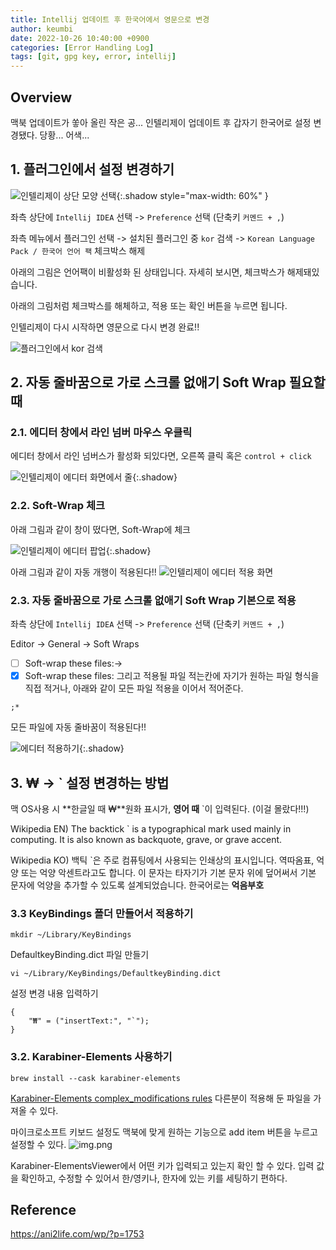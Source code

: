 ```yaml
---
title: Intellij 업데이트 후 한국어에서 영문으로 변경
author: keumbi
date: 2022-10-26 10:40:00 +0900
categories: [Error Handling Log]
tags: [git, gpg key, error, intellij]
---
```


## Overview
맥북 업데이트가 쏳아 올린 작은 공... 인텔리제이 업데이트 후 갑자기 한국어로 설정 변경됐다. 당황... 어색...

## 1. 플러그인에서 설정 변경하기
![인텔리제이 상단 모양 선택](/assets/img/img-intellij-top.png){:.shadow style="max-width: 60%" }

좌측 상단에 `Intellij IDEA` 선택 -> `Preference` 선택 (단축키 `커멘드 + ,`)

좌측 메뉴에서 플러그인 선택 -> 설치된 플러그인 중 `kor` 검색 -> `Korean Language Pack / 한국어 언어 팩` 체크박스 해제

아래의 그림은 언어팩이 비활성화 된 상태입니다. 자세히 보시면, 체크박스가 해제돼있습니다.

아래의 그림처럼 체크박스를 해체하고, 적용 또는 확인 버튼을 누르면 됩니다.

인텔리제이 다시 시작하면 영문으로 다시 변경 완료!!

![플러그인에서 kor 검색](/assets/img/img-plugin-kor.png)


## 2. 자동 줄바꿈으로 가로 스크롤 없애기 Soft Wrap 필요할 때

### 2.1. 에디터 창에서 라인 넘버 마우스 우클릭
에디터 창에서 라인 넘버스가 활성화 되있다면, 오른쪽 클릭 혹은 `control + click`

![인텔리제이 에디터 화면에서 줄](/assets/img/img-intellij-num.png){:.shadow}

### 2.2. Soft-Wrap 체크
아래 그림과 같이 창이 떴다면, Soft-Wrap에 체크

![인텔리제이 에디터 팝업](/assets/img/img-intellij-pop-up.png){:.shadow}

아래 그림과 같이 자동 개행이 적용된다!!
![인텔리제이 에디터 적용 화면](/assets/img/img-intellij-soft-wrap.png)


### 2.3. 자동 줄바꿈으로 가로 스크롤 없애기 Soft Wrap 기본으로 적용
좌측 상단에 `Intellij IDEA` 선택 -> `Preference` 선택 (단축키 `커멘드 + ,`)

Editor -> General -> Soft Wraps
- [ ] Soft-wrap these files:->
- [x] Soft-wrap these files:
그리고 적용될 파일 적는칸에 자기가 원하는 파일 형식을 직접 적거나, 아래와 같이 모든 파일 적용을 이어서 적어준다.
```
;*
```
모든 파일에 자동 줄바꿈이 적용된다!!

![에디터 적용하기](/assets/img/img-intellij-editor-general.png){:.shadow}


## 3. ₩ → ` 설정 변경하는 방법
맥 OS사용 시 **한글일 때 ₩**원화 표시가, **영어 때** `이 입력된다. (이걸 몰랐다!!!)

Wikipedia EN) The backtick ` is a typographical mark used mainly in computing. It is also known as backquote, grave, or grave accent.

Wikipedia KO) 백틱 `은 주로 컴퓨팅에서 사용되는 인쇄상의 표시입니다. 역따옴표, 억양 또는 억양 악센트라고도 합니다. 이 문자는 타자기가 기본 문자 위에 덮어써서 기본 문자에 억양을 추가할 수 있도록 설계되었습니다. 한국어로는 **억음부호**


### 3.3 KeyBindings 폴더 만들어서 적용하기

```
mkdir ~/Library/KeyBindings
```

DefaultkeyBinding.dict 파일 만들기

```
vi ~/Library/KeyBindings/DefaultkeyBinding.dict
```

설정 변경 내용 입력하기

```
{
    "₩" = ("insertText:", "`");
}
```

### 3.2. Karabiner-Elements 사용하기
```
brew install --cask karabiner-elements
```
[Karabiner-Elements complex_modifications rules](https://ke-complex-modifications.pqrs.org/#korean_won_to_backtick) 다른분이 적용해 둔 파일을 가져올 수 있다.

마이크로소프트 키보드 설정도 맥북에 맞게 원하는 기능으로 add item 버튼을 누르고 설정할 수 있다.
![img.png](/assets/img/img-karabiner-keyboard.png)

Karabiner-ElementsViewer에서 어떤 키가 입력되고 있는지 확인 할 수 있다.
입력 값을 확인하고, 수정할 수 있어서 한/영키나, 한자에 있는 키를 세팅하기 편하다.


## Reference
<https://ani2life.com/wp/?p=1753>
